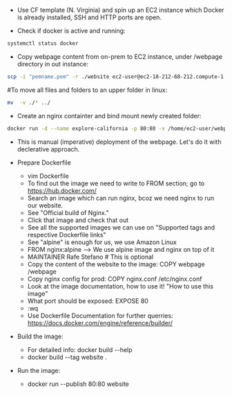 - Use CF template (N. Virginia) and spin up an EC2 instance which Docker is already installed, SSH and HTTP ports are open.

- Check if docker is active and running:

```bash
systemctl status docker
```

- Copy webpage content from on-prem to EC2 instance, under /webpage directory in out instance:

```bash
scp -i "pemname.pem" -r ./website ec2-user@ec2-18-212-68-212.compute-1.amazonaws.com:/home/ec2-user
```

#To move all files and folders to an upper folder in linux:

```bash
mv  -v ./* ../
```

- Create an nginx containter and bind mount newly created folder:

```bash
docker run -d --name explore-california -p 80:80 -v /home/ec2-user/webpage:/usr/share/nginx/html nginx
```

- This is manual (imperative) deployment of the webpage. Let's do it with declerative approach.

- Prepare Dockerfile
    * vim Dockerfile
    * To find out the image we need to write to FROM section; go to https://hub.docker.com/
    * Search an image which can run nginx, bcoz we need nginx to run our website.
    * See "Official build of Nginx."
    * Click that image and check that out
    * See all the supported images we can use on "Supported tags and respective Dockerfile links"
    * See "alpine" is enough for us, we use Amazon Linux
    * FROM nginx:alpine --> We use alpine image and nginx on top of it
    * MAINTAINER Rafe Stefano <email>  # This is optional
    * Copy the content of the website to the image: COPY webpage /webpage
    * Copy nginx config for prod: COPY nginx.conf /etc/nginx.conf
    * Look at the image documentation, how to use it! "How to use this image"
    * What port should be exposed: EXPOSE 80
    * :wq
    * Use Dockerfile Documentation for further querries: https://docs.docker.com/engine/reference/builder/

- Build the image:
    * For detailed info: docker build --help
    * docker build --tag website .

- Run the image:
    * docker run --publish 80:80 website